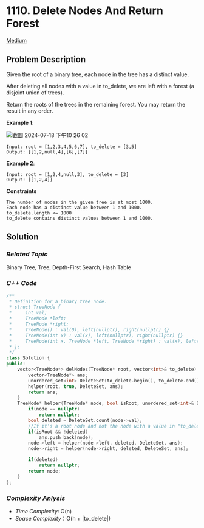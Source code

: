 # 1110. Delete Nodes And Return Forest
[Medium](https://leetcode.com/problems/delete-nodes-and-return-forest/description/)

## Problem Description

Given the root of a binary tree, each node in the tree has a distinct value.

After deleting all nodes with a value in to_delete, we are left with a forest (a disjoint union of trees).

Return the roots of the trees in the remaining forest. You may return the result in any order.


**Example 1**:

![截圖 2024-07-18 下午10 26 02](https://github.com/user-attachments/assets/7361330b-8d92-49f5-96ad-dfe7ec9ca818)

```
Input: root = [1,2,3,4,5,6,7], to_delete = [3,5]
Output: [[1,2,null,4],[6],[7]]
```
**Example 2**:
```
Input: root = [1,2,4,null,3], to_delete = [3]
Output: [[1,2,4]]
```

**Constraints**
```
The number of nodes in the given tree is at most 1000.
Each node has a distinct value between 1 and 1000.
to_delete.length <= 1000
to_delete contains distinct values between 1 and 1000.
```

## Solution

### _Related Topic_
  Binary Tree, Tree, Depth-First Search, Hash Table


### _C++ Code_
```cpp
/**
 * Definition for a binary tree node.
 * struct TreeNode {
 *     int val;
 *     TreeNode *left;
 *     TreeNode *right;
 *     TreeNode() : val(0), left(nullptr), right(nullptr) {}
 *     TreeNode(int x) : val(x), left(nullptr), right(nullptr) {}
 *     TreeNode(int x, TreeNode *left, TreeNode *right) : val(x), left(left), right(right) {}
 * };
 */
class Solution {
public:
    vector<TreeNode*> delNodes(TreeNode* root, vector<int>& to_delete) {
        vector<TreeNode*> ans;
        unordered_set<int> DeleteSet(to_delete.begin(), to_delete.end());
        helper(root, true, DeleteSet, ans);
        return ans;
    }
    TreeNode* helper(TreeNode* node, bool isRoot, unordered_set<int>& DeleteSet, vector<TreeNode*>& ans){
        if(node == nullptr)
            return nullptr;
        bool deleted = DeleteSet.count(node->val);
        //If it's a root node and not the node with a value in "to_delete", create a new Tree and update into ans array
        if(isRoot && !deleted)
            ans.push_back(node);
        node->left = helper(node->left, deleted, DeleteSet, ans);
        node->right = helper(node->right, deleted, DeleteSet, ans);

        if(deleted)
            return nullptr;
        return node;
    }
};
```

### _Complexity Anlysis_
- _Time Complexity_: O(n)
- _Space Complexity_：O(h + |to_delete|)
